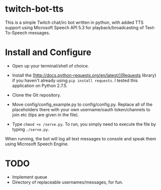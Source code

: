 twitch-bot-tts
==========

This is a simple Twitch chat/irc bot written in python, with added TTS support using Microsoft Speech API 5.3 for playback/broadcasting of Text-To-Speech messages.


Install and Configure
============
* Open up your terminal/shell of choice.
* Install the [http://docs.python-requests.org/en/latest/](Requests library) if you haven't already using `pip install requests`. I tested this application on Python 2.7.5.
* Clone the Git repository.

* Move config/config_example.py to config/config.py. Replace all of the placeholders there with your own username/oauth token/channels to join etc (tips are given in the file).


* Type `chmod +x /serve.py`. To run, you simply need to execute the file by typing `./serve.py`.


When running, the bot will log all text messages to console and speak them using Microsoft Speech Engine.


TODO
============
- Implement queue
- Directory of replaceable usernames/messages, for fun.